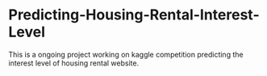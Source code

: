 # Predicting-Housing-Rental-Interest-Level

This is a ongoing project working on kaggle competition predicting the interest level of housing rental website.
